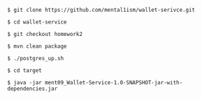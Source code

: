 ```agsl
$ git clone https://github.com/mental1ism/wallet-serivce.git
```
```agsl
$ cd wallet-service
```
```agsl
$ git checkout homework2
```
```agsl
$ mvn clean package
```
```agsl
$ ./postgres_up.sh
```
```agsl
$ cd target
```
```agsl
$ java -jar ment09_Wallet-Service-1.0-SNAPSHOT-jar-with-dependencies.jar
```